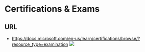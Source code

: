 # Certifications & Exams

## URL
* https://docs.microsoft.com/en-us/learn/certifications/browse/?resource_type=examination
[<img src="https://i.imgur.com/iJQV7i7.png">](https://i.imgur.com/iJQV7i7.png)
